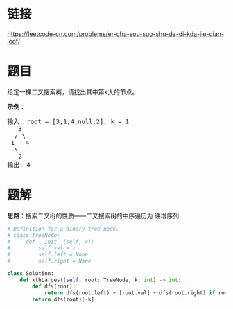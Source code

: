 # 链接
https://leetcode-cn.com/problems/er-cha-sou-suo-shu-de-di-kda-jie-dian-lcof/

# 题目
给定一棵二叉搜索树，请找出其中第k大的节点。

**示例**：
<pre>
输入: root = [3,1,4,null,2], k = 1
   3
  / \
 1   4
  \
   2
输出: 4
</pre>

# 题解
**思路**：搜索二叉树的性质——二叉搜索树的中序遍历为 递增序列 

```python
# Definition for a binary tree node.
# class TreeNode:
#     def __init__(self, x):
#         self.val = x
#         self.left = None
#         self.right = None

class Solution:
    def kthLargest(self, root: TreeNode, k: int) -> int:
        def dfs(root):
            return dfs(root.left) + [root.val] + dfs(root.right) if root else []
        return dfs(root)[-k]
```
